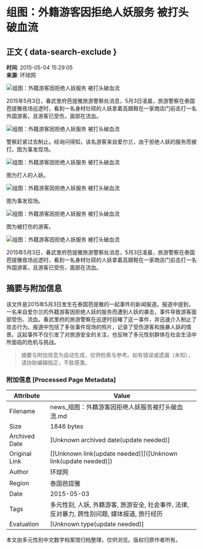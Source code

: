 # 组图：外籍游客因拒绝人妖服务 被打头破血流

## 正文 { data-search-exclude }


**时间**: 2015-05-04 15:29:05  
**来源**: 环球网  

![组图：外籍游客因拒绝人妖服务 被打头破血流](../../../images/attachement/jpg/site1/20150504/48d224f8c55316b1657337_small.jpg)

2015年5月3日，春武里府芭提雅旅游警察处消息，5月3日凌晨，旅游警察在泰国芭提雅夜场巡逻时，看到一名身材壮硕的人妖拿着高跟鞋在一家商店门前击打一名外国游客，且游客已受伤，面部在流血。

![组图：外籍游客因拒绝人妖服务 被打头破血流](../../../images/attachement/jpg/site1/20150504/48d224f8c55316b1657338_small.jpg)

警察赶紧过去制止。经询问得知，该名游客来自爱尔兰，由于拒绝人妖的服务而被打。图为事发现场。

![组图：外籍游客因拒绝人妖服务 被打头破血流](../../../images/attachement/jpg/site1/20150504/48d224f8c55316b1657339_small.jpg)

图为打人的人妖。

![组图：外籍游客因拒绝人妖服务 被打头破血流](../../../images/attachement/jpg/site1/20150504/48d224f8c55316b165733a_small.jpg)

图为事发现场。

![组图：外籍游客因拒绝人妖服务 被打头破血流](../../../images/attachement/jpg/site1/20150504/48d224f8c55316b165733b_small.jpg)

图为被打伤的游客。

![组图：外籍游客因拒绝人妖服务 被打头破血流](../../../images/attachement/jpg/site1/20150504/48d224f8c55316b165733c_small.jpg)

2015年5月3日，春武里府芭提雅旅游警察处消息，5月3日凌晨，旅游警察在泰国芭提雅夜场巡逻时，看到一名身材壮硕的人妖拿着高跟鞋在一家商店门前击打一名外国游客，且游客已受伤，面部在流血。
<!-- tcd_original_link https://news.qingdaonews.com/wap/2015-05/04/content_11041769_all.htm -->


## 摘要与附加信息

<!-- tcd_abstract -->
该文件是2015年5月3日发生在泰国芭提雅的一起事件的新闻报道。报道中提到，一名来自爱尔兰的外籍游客因拒绝人妖的服务而遭到人妖的袭击，事件导致游客面部受伤、流血。春武里府的旅游警察在巡逻时目睹了这一事件，并迅速介入制止了攻击行为。报道中包括了多张事件现场的照片，记录了受伤游客和施暴人妖的情景。这起事件不仅引发了对旅游安全的关注，也反映了多元性别群体在社会生活中所面临的危机与挑战。
<!-- tcd_abstract_end -->

> 摘要与附加信息为自动生成，仅供检索与参考。如有错误或遗漏（未知），请协助编辑指正，不胜感激。

### 附加信息 [Processed Page Metadata]

| Attribute       | Value                                  |
|-----------------|----------------------------------------|
| Filename        | news_组图：外籍游客因拒绝人妖服务被打头破血流.md                             |
| Size            | 1846 bytes                           |
| Archived Date   | [Unknown archived date(update needed)]                             |
| Original Link   | [[Unknown link(update needed)]]([Unknown link(update needed)])                       |
| Author          | 环球网                               |
| Region          | 泰国芭提雅                               |
| Date            | 2015-05-03                                 |
| Tags            | 多元性别, 人妖, 外籍游客, 旅游安全, 社会事件, 法律, 反对暴力, 跨性别问题, 媒体报道, 旅行经历                                 |
| Evaluation            | [Unknown type(update needed)]                                 |
<!-- tcd_table_end -->

本文由多元性别中文数字档案馆归档整理，仅供浏览。版权归原作者所有。
